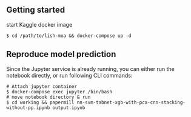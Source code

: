 ## Getting started
start Kaggle docker image

```shell
$ cd /path/to/lish-moa && docker-compose up -d
```

## Reproduce model prediction
Since the Jupyter service is already running, you can either run the notebook directly, or run following CLI commands:
```shell
# Attach jupyter container
$ docker-compose exec jupyter /bin/bash
# move notebook directory & run
$ cd working && papermill nn-svm-tabnet-xgb-with-pca-cnn-stacking-without-pp.ipynb output.ipynb
```
